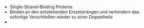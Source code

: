 - Single-Strand-Binding Proteins
- Binden an den entstehenden Einzelsträngen und verhindern das sofortige Verschließen wieder zu einer Doppelhelix
- 